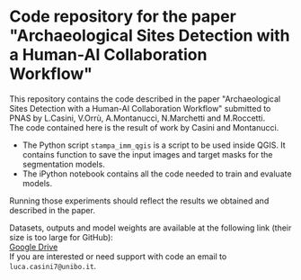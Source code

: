 # Code repository for the paper "Archaeological Sites Detection with a Human-AI Collaboration Workflow"

This repository contains the code described in the paper "Archaeological Sites Detection with a Human-AI Collaboration Workflow" submitted to PNAS by
L.Casini, V.Orrù, A.Montanucci, N.Marchetti and M.Roccetti.  
The code contained here is the result of work by Casini and Montanucci.

- The Python script `stampa_imm_qgis` is a script to be used inside QGIS. It contains function to save the input images and target masks for the segmentation models.
- The iPython notebook contains all the code needed to train and evaluate models.   

Running those experiments should reflect the results we obtained and described in the paper.  

Datasets, outputs and model weights are available at the following link (their size is too large for GitHub):  
[Google Drive](https://bit.ly/tell_segmentation)  
If you are interested or need support with code an email to `luca.casini7@unibo.it`.  

